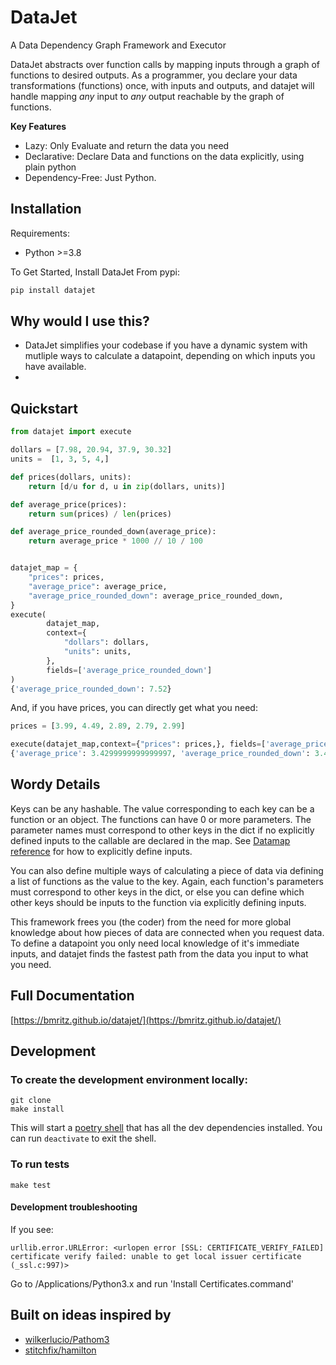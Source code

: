 # DataJet

A Data Dependency Graph Framework and Executor

DataJet abstracts over function calls by mapping inputs through a graph of functions to desired outputs. As a programmer, you declare your data transformations (functions) once, with inputs and outputs, and datajet will handle mapping *any* input to *any* output reachable by the graph of functions.

**Key Features**
- Lazy: Only Evaluate and return the data you need
- Declarative: Declare Data and functions on the data explicitly, using plain python
- Dependency-Free: Just Python. 

## Installation
Requirements:
- Python >=3.8

To Get Started, Install DataJet From pypi:
```bash
pip install datajet
```

## Why would I use this?

- DataJet simplifies your codebase if you have a dynamic system with mutliple ways to calculate a datapoint, depending on which inputs you have available.
- 


## Quickstart

```python
from datajet import execute

dollars = [7.98, 20.94, 37.9, 30.32]
units =  [1, 3, 5, 4,]

def prices(dollars, units):
    return [d/u for d, u in zip(dollars, units)]

def average_price(prices):
    return sum(prices) / len(prices) 

def average_price_rounded_down(average_price):
    return average_price * 1000 // 10 / 100


datajet_map = {
    "prices": prices,
    "average_price": average_price,
    "average_price_rounded_down": average_price_rounded_down,
}
execute(
        datajet_map,
        context={
            "dollars": dollars,
            "units": units,
        }, 
        fields=['average_price_rounded_down']
)
{'average_price_rounded_down': 7.52}
```
And, if you have prices, you can directly get what you need:
```python
prices = [3.99, 4.49, 2.89, 2.79, 2.99]

execute(datajet_map,context={"prices": prices,}, fields=['average_price', 'average_price_rounded_down'])
{'average_price': 3.4299999999999997, 'average_price_rounded_down': 3.42}
```

## Wordy Details 

Keys can be any hashable. The value corresponding to each key can be a function or an object. The functions can have 0 or more parameters. The parameter names must correspond to other keys in the dict if no explicitly defined inputs to the callable are declared in the map. See [Datamap reference](./docs/datamap-reference.md) for how to explicitly define inputs.

You can also define multiple ways of calculating a piece of data via defining a list of functions as the value to the key. Again, each function's parameters must correspond to other keys in the dict, or else you can define which other keys should be inputs to the function via explicitly defining inputs.

This framework frees you (the coder) from the need for more global knowledge about how pieces of data are connected when you request data. To define a datapoint you only need local knowledge of it's immediate inputs, and datajet finds the fastest path from the data you input to what you need.

## Full Documentation
[https://bmritz.github.io/datajet/](https://bmritz.github.io/datajet/)

## Development


### To create the development environment locally:
```
git clone
make install
```
This will start a [poetry shell](https://python-poetry.org/docs/cli/#shell) that has all the dev dependencies installed. You can run `deactivate` to exit the shell.

### To run tests
```
make test
```

#### Development troubleshooting
If you see:
```
urllib.error.URLError: <urlopen error [SSL: CERTIFICATE_VERIFY_FAILED] certificate verify failed: unable to get local issuer certificate (_ssl.c:997)>
```
Go to /Applications/Python3.x and run 'Install Certificates.command'

## Built on ideas inspired by
- [wilkerlucio/Pathom3](https://github.com/wilkerlucio/pathom3)
- [stitchfix/hamilton](https://github.com/stitchfix/hamilton)
